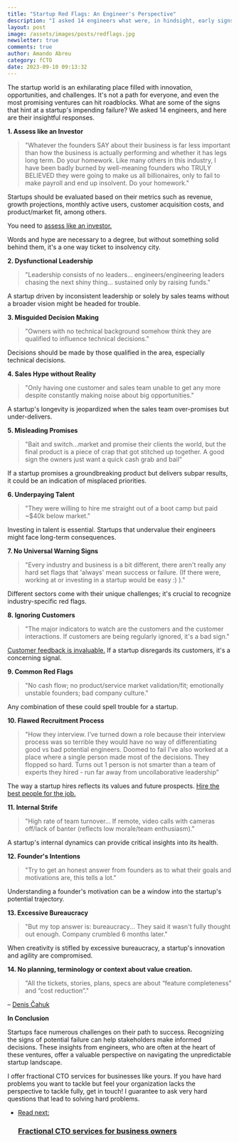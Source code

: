 ```yaml
---
title: "Startup Red Flags: An Engineer's Perspective"
description: "I asked 14 engineers what were, in hindsight, early signs that the startups they were working on would fail."
layout: post
image: /assets/images/posts/redflags.jpg
newsletter: true
comments: true
author: Amando Abreu
category: fCTO
date: 2023-09-10 09:13:32
---
```

The startup world is an exhilarating place filled with innovation, opportunities, and challenges. It's not a path for everyone, and even the most promising ventures can hit roadblocks. What are some of the signs that hint at a startup's impending failure? We asked 14 engineers, and here are their insightful responses.

**1. Assess like an Investor**
>"Whatever the founders SAY about their business is far less important than how the business is actually performing and whether it has legs long term. Do your homework. Like many others in this industry, I have been badly burned by well-meaning founders who TRULY BELIEVED they were going to make us all billionaires, only to fail to make payroll and end up insolvent.
Do your homework."

Startups should be evaluated based on their metrics such as revenue, growth projections, monthly active users, customer acquisition costs, and product/market fit, among others.

You need to <a href="https://www.feeltheboot.com/blog/what-angel-investors-look-for" target="_blank">assess like an investor.</a>

Words and hype are necessary to a degree, but without something solid behind them, it's a one way ticket to insolvency city.

**2. Dysfunctional Leadership**
>"Leadership consists of no leaders... engineers/engineering leaders chasing the next shiny thing... sustained only by raising funds."

A startup driven by inconsistent leadership or solely by sales teams without a broader vision might be headed for trouble.

**3. Misguided Decision Making**
>"Owners with no technical background somehow think they are qualified to influence technical decisions."

Decisions should be made by those qualified in the area, especially technical decisions.

**4. Sales Hype without Reality**
>"Only having one customer and sales team unable to get any more despite constantly making noise about big opportunities."

A startup's longevity is jeopardized when the sales team over-promises but under-delivers.

**5. Misleading Promises**
>"Bait and switch...market and promise their clients the world, but the final product is a piece of crap that got stitched up together. A good sign the owners just want a quick cash grab and bail"

If a startup promises a groundbreaking product but delivers subpar results, it could be an indication of misplaced priorities.

**6. Underpaying Talent**
>"They were willing to hire me straight out of a boot camp but paid ~$40k below market."

Investing in talent is essential. Startups that undervalue their engineers might face long-term consequences.

**7. No Universal Warning Signs**
>"Every industry and business is a bit different, there aren't really any hard set flags that 'always' mean success or failure. (If there were, working at or investing in a startup would be easy :) )."

Different sectors come with their unique challenges; it's crucial to recognize industry-specific red flags.

**8. Ignoring Customers**
>"The major indicators to watch are the customers and the customer interactions. If customers are being regularly ignored, it's a bad sign."

<a href="https://saasstarters.com/blog/2022-10-22-why-you-should-expose-your-product-to-the-market-asap/" target="_blank">Customer feedback is invaluable.</a> If a startup disregards its customers, it's a concerning signal.

**9. Common Red Flags**
>"No cash flow; no product/service market validation/fit; emotionally unstable founders; bad company culture."

Any combination of these could spell trouble for a startup.

**10. Flawed Recruitment Process**
>"How they interview. I’ve turned down a role because their interview process was so terrible they would have no way of differentiating good vs bad potential engineers. Doomed to fail
I’ve also worked at a place where a single person made most of the decisions. They flopped so hard. Turns out 1 person is not smarter than a team of experts they hired - run far away from uncollaborative leadership"

The way a startup hires reflects its values and future prospects. <a href="https://pre-screen.dev/" target="_blank">Hire the best people for the job.</a>

**11. Internal Strife**
>"High rate of team turnover... If remote, video calls with cameras off/lack of banter (reflects low morale/team enthusiasm)."

A startup's internal dynamics can provide critical insights into its health.

**12. Founder's Intentions**
>"Try to get an honest answer from founders as to what their goals and motivations are, this tells a lot."

Understanding a founder's motivation can be a window into the startup's potential trajectory.

**13. Excessive Bureaucracy**
>"But my top answer is: bureaucracy... They said it wasn't fully thought out enough. Company crumbled 6 months later."

When creativity is stifled by excessive bureaucracy, a startup's innovation and agility are compromised.

**14. No planning, terminology or context about value creation.** 
>"All the tickets, stories, plans, specs are about “feature completeness” and “cost reduction”."

– <a href="https://craftingtechteams.substack.com/p/is-your-team-a-cost-centre-without" target="_blank">Denis Čahuk</a>

**In Conclusion**

Startups face numerous challenges on their path to success. Recognizing the signs of potential failure can help stakeholders make informed decisions. These insights from engineers, who are often at the heart of these ventures, offer a valuable perspective on navigating the unpredictable startup landscape.

I offer fractional CTO services for businesses like yours. If you have hard problems you want to tackle but feel your organization lacks the perspective to tackle fully, get in touch! I guarantee to ask very hard questions that lead to solving hard problems.

<ul class="listing">
    <li class="listing__li">
        <a class="listing__link block" href="/fractional-cto/">
            <div class="listing__item">
                <div class="listing__type">Read next:</div>
                <h3 class="listing__title">Fractional CTO services for business owners</h3>
            </div>
        </a>
    </li>
</ul>
